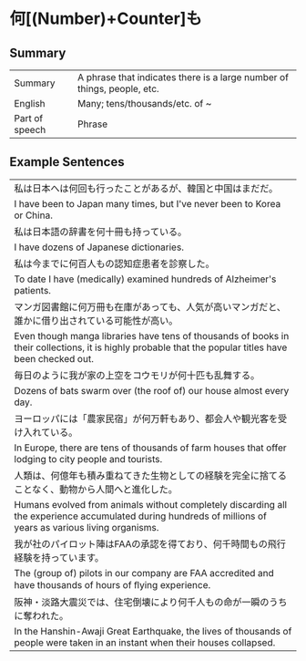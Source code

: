 # 何[(Number)+Counter]も

## Summary

<table><tr>   <td>Summary</td>   <td>A phrase that indicates there is a large number of things, people, etc.</td></tr><tr>   <td>English</td>   <td>Many; tens/thousands/etc. of ~</td></tr><tr>   <td>Part of speech</td>   <td>Phrase</td></tr></table>

## Example Sentences

<table><tr><td>私は日本へは何回も行ったことがあるが、韓国と中国はまだだ。</td></tr><tr><td>I have been to Japan many times, but I've never been to Korea or China.</td></tr><tr><td>私は日本語の辞書を何十冊も持っている。</td></tr><tr><td>I have dozens of Japanese dictionaries.</td></tr><tr><td>私は今までに何百人もの認知症患者を診察した。</td></tr><tr><td>To date I have (medically) examined hundreds of Alzheimer's patients.</td></tr><tr><td>マンガ図書館に何万冊も在庫があっても、人気が高いマンガだと、誰かに借り出されている可能性が高い。</td></tr><tr><td>Even though manga libraries have tens of thousands of books in their collections, it is highly probable that the popular titles have been checked out.</td></tr><tr><td>毎日のように我が家の上空をコウモリが何十匹も乱舞する。</td></tr><tr><td>Dozens of bats swarm over (the roof of) our house almost every day.</td></tr><tr><td>ヨーロッパには「農家民宿」が何万軒もあり、都会人や観光客を受け入れている。</td></tr><tr><td>In Europe, there are tens of thousands of farm houses that offer lodging to city people and tourists.</td></tr><tr><td>人類は、何億年も積み重ねてきた生物としての経験を完全に捨てることなく、動物から人間へと進化した。</td></tr><tr><td>Humans evolved from animals without completely discarding all the experience accumulated during hundreds of millions of years as various living organisms.</td></tr><tr><td>我が社のパイロット陣はFAAの承認を得ており、何千時間もの飛行経験を持っています。</td></tr><tr><td>The (group of) pilots in our company are FAA accredited and have thousands of hours of ﬂying experience.</td></tr><tr><td>阪神・淡路大震災では、住宅倒壊により何千人もの命が一瞬のうちに奪われた。</td></tr><tr><td>In the Hanshin-Awaji Great Earthquake, the lives of thousands of people were taken in an instant when their houses collapsed.</td></tr></table>

